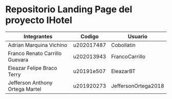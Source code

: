 # Repositorio Landing Page del proyecto IHotel

| Integrantes | Codigo | Usuario |
|---|---|---|
| Adrian Marquina Vichino | u202017487 | Cobollatin |
| Franco Renato Carrillo Guevara | u202013943 | FrancoCarrillo |
| Eleazar Felipe Braco Terry | u20191e507  | EleazarBT  |
| Jefferson Anthony Ortega Martel | u201920273  | JeffersonOrtega2018  |